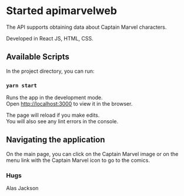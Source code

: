 # Started apimarvelweb

The API supports obtaining data about Captain Marvel characters.

Developed in React JS, HTML, CSS.

## Available Scripts

In the project directory, you can run:

### `yarn start`

Runs the app in the development mode.\
Open [http://localhost:3000](http://localhost:3000) to view it in the browser.

The page will reload if you make edits.\
You will also see any lint errors in the console.



## Navigating the application

On the main page, you can click on the Captain Marvel image or on the menu link with the Captain Marvel icon to go to the comics.


### Hugs
Alas Jackson  
